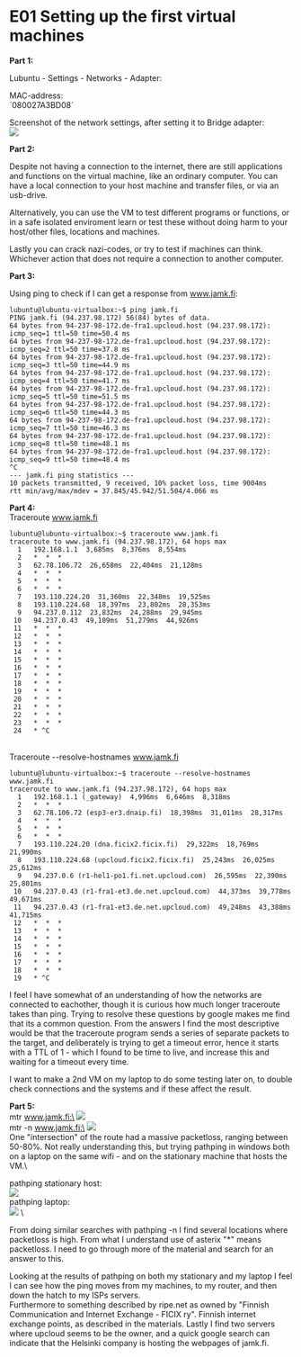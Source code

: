 # E01 Setting up the first virtual machines
**Part 1:**

Lubuntu - Settings - Networks - Adapter:

MAC-address:\
´080027A3BD08´

Screenshot of the network settings, after setting it to Bridge adapter:\
![](/documentation/E01/Screenshot1NetworkSettings.png)

**Part 2:**

Despite not having a connection to the internet, there are still applications and functions on the virtual machine, like an ordinary computer. 
You can have a local connection to your host machine and transfer files, or via an usb-drive.

Alternatively, you can use the VM to test different programs or functions, or in a safe isolated enviroment learn or test these without doing harm to your host/other files, locations and machines. 

Lastly you can crack nazi-codes, or try to test if machines can think. Whichever action that does not require a connection to another computer.


**Part 3:**

Using ping to check if I can get a response from www.jamk.fi:

```
lubuntu@lubuntu-virtualbox:~$ ping jamk.fi
PING jamk.fi (94.237.98.172) 56(84) bytes of data.
64 bytes from 94-237-98-172.de-fra1.upcloud.host (94.237.98.172): icmp_seq=1 ttl=50 time=50.4 ms
64 bytes from 94-237-98-172.de-fra1.upcloud.host (94.237.98.172): icmp_seq=2 ttl=50 time=37.8 ms
64 bytes from 94-237-98-172.de-fra1.upcloud.host (94.237.98.172): icmp_seq=3 ttl=50 time=44.9 ms
64 bytes from 94-237-98-172.de-fra1.upcloud.host (94.237.98.172): icmp_seq=4 ttl=50 time=41.7 ms
64 bytes from 94-237-98-172.de-fra1.upcloud.host (94.237.98.172): icmp_seq=5 ttl=50 time=51.5 ms
64 bytes from 94-237-98-172.de-fra1.upcloud.host (94.237.98.172): icmp_seq=6 ttl=50 time=44.3 ms
64 bytes from 94-237-98-172.de-fra1.upcloud.host (94.237.98.172): icmp_seq=7 ttl=50 time=46.3 ms
64 bytes from 94-237-98-172.de-fra1.upcloud.host (94.237.98.172): icmp_seq=8 ttl=50 time=48.1 ms
64 bytes from 94-237-98-172.de-fra1.upcloud.host (94.237.98.172): icmp_seq=9 ttl=50 time=48.4 ms
^C
--- jamk.fi ping statistics ---
10 packets transmitted, 9 received, 10% packet loss, time 9004ms
rtt min/avg/max/mdev = 37.845/45.942/51.504/4.066 ms
```

**Part 4:**
\
Traceroute www.jamk.fi
```
lubuntu@lubuntu-virtualbox:~$ traceroute www.jamk.fi
traceroute to www.jamk.fi (94.237.98.172), 64 hops max
  1   192.168.1.1  3,685ms  8,376ms  8,554ms 
  2   *  *  * 
  3   62.78.106.72  26,658ms  22,404ms  21,128ms 
  4   *  *  * 
  5   *  *  * 
  6   *  *  *                                                                                                                                                                                
  7   193.110.224.20  31,360ms  22,348ms  19,525ms                                                                                                                                           
  8   193.110.224.68  18,397ms  23,802ms  28,353ms                                                                                                                                           
  9   94.237.0.112  23,832ms  24,288ms  29,945ms                                                                                                                                             
 10   94.237.0.43  49,109ms  51,279ms  44,926ms                                                                                                                                              
 11   *  *  *                                                                                                                                                                                
 12   *  *  *                                                                                                                                                                                
 13   *  *  *                                                                                                                                                                                
 14   *  *  *                                                                                                                                                                                
 15   *  *  *                                                                                                                                                                                
 16   *  *  *                                                                                                                                                                                
 17   *  *  *                                                                                                                                                                                
 18   *  *  *                                                                                                                                                                                
 19   *  *  *                                                                                                                                                                                
 20   *  *  *                                                                                                                                                                                
 21   *  *  *                                                                                                                                                                                
 22   *  *  *                                                                                                                                                                                
 23   *  *  *                                                                                                                                                                                
 24   * ^C     
```
\
Traceroute --resolve-hostnames www.jamk.fi
```
lubuntu@lubuntu-virtualbox:~$ traceroute --resolve-hostnames  www.jamk.fi                                                                                                                    
traceroute to www.jamk.fi (94.237.98.172), 64 hops max
  1   192.168.1.1 (_gateway)  4,996ms  6,646ms  8,318ms 
  2   *  *  * 
  3   62.78.106.72 (esp3-er3.dnaip.fi)  18,398ms  31,011ms  28,317ms 
  4   *  *  * 
  5   *  *  * 
  6   *  *  * 
  7   193.110.224.20 (dna.ficix2.ficix.fi)  29,322ms  18,769ms  21,990ms 
  8   193.110.224.68 (upcloud.ficix2.ficix.fi)  25,243ms  26,025ms  25,612ms 
  9   94.237.0.6 (r1-hel1-po1.fi.net.upcloud.com)  26,595ms  22,390ms  25,801ms 
 10   94.237.0.43 (r1-fra1-et3.de.net.upcloud.com)  44,373ms  39,778ms  49,671ms 
 11   94.237.0.43 (r1-fra1-et3.de.net.upcloud.com)  49,248ms  43,388ms  41,715ms 
 12   *  *  * 
 13   *  *  * 
 14   *  *  * 
 15   *  *  * 
 16   *  *  * 
 17   *  *  * 
 18   *  *  * 
 19   * ^C
```

I feel I have somewhat of an understanding of how the networks are connected to eachother, though it is curious how much longer traceroute takes than ping. Trying to
resolve these questions by google makes me find that its a common question. From the answers I find the most descriptive would
be that the traceroute program sends a series of separate packets to the target, and deliberately is trying
to get a timeout error, hence it starts with a TTL of 1 - which I found to be time to live, and increase this and waiting for a timeout every time.

I want to make a 2nd VM on my laptop to do some testing later on, to double check connections and the systems and if these affect the result. 

**Part 5:**
\
mtr www.jamk.fi:\
![](/documentation/E01/Screenshot2MtrJamk.png)
\
mtr -n www.jamk.fi:\
![](/documentation/E01/Screenshot3MtrNJamk.png)
\
One "intersection" of the route had a massive packetloss, ranging between 50-80%. 
Not really understanding this, but trying pathping in windows both on a laptop on the same wifi - and on the stationary machine that hosts the VM.\

pathping stationary host:\
![](/documentation/E01/Screenshot4PathpingStationaryHost.png)
\
pathping laptop:\
![](/documentation/E01/Screenshot5PathpingLaptop.jpeg)
\

From doing similar searches with pathping -n I find several locations where packetloss is high. From what I understand use of asterix "*"
means packetloss. I need to go through more of the material and search for an answer to this. 

Looking at the results of pathping on both my stationary and my laptop I feel I can see how the ping moves from my machines, to my router, and then down the hatch to my ISPs servers. \
Furthermore to something described by ripe.net as owned by "Finnish Communication and Internet Exchange - FICIX ry". Finnish internet exchange points, as described in the materials.
Lastly I find two servers where upcloud seems to be the owner, and a quick google search
can indicate that the Helsinki company is hosting the webpages of jamk.fi.
